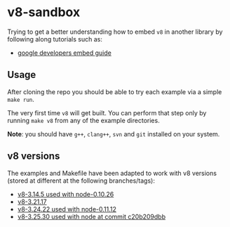 # v8-sandbox

Trying to get a better understanding how to embed `v8` in another library by following along tutorials such as:

- [google developers embed guide](https://developers.google.com/v8/embed)


## Usage

After cloning the repo you should be able to try each example via a simple `make run`.

The very first time `v8` will get built. You can perform that step only by running `make v8` from any of the example
directories.

**Note**: you should have `g++`, `clang++`, `svn` and `git` installed on your system.

## v8 versions

The examples and Makefile have been adapted to work with  v8 versions (stored at different at the following
branches/tags):

- [v8-3.14.5 used with node-0.10.26](https://github.com/thlorenz/v8-sandbox/tree/v8-3.14.5_node-0.10.26)
- [v8-3.21.17](https://github.com/thlorenz/v8-sandbox/tree/v8-3.21.17)
- [v8-3.24.22 used with node-0.11.12](https://github.com/thlorenz/v8-sandbox/tree/v8-3.24.22_node-0.11.12)
- [v8-3.25.30 used with node at commit c20b209dbb](https://github.com/thlorenz/v8-sandbox/tree/v8-3.25.30_node-c20b209dbb)

